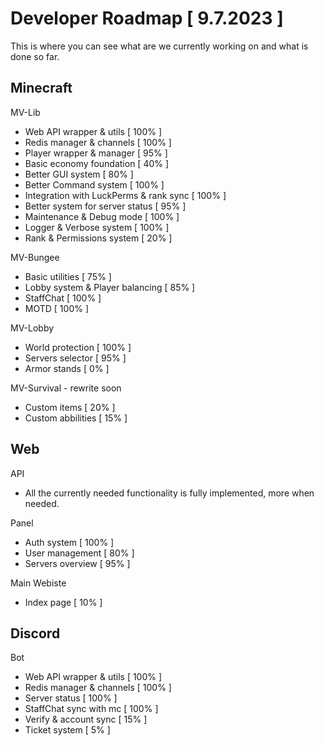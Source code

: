 # Developer Roadmap [ 9.7.2023 ]
This is where you can see what are we currently working on and what is done so far.

## Minecraft

MV-Lib
- Web API wrapper & utils [ 100% ]
- Redis manager & channels [ 100% ]
- Player wrapper & manager [ 95% ]
- Basic economy foundation [ 40% ]
- Better GUI system [ 80% ] 
- Better Command system [ 100% ]
- Integration with LuckPerms & rank sync [ 100% ]
- Better system for server status [ 95% ]
- Maintenance & Debug mode [ 100% ]
- Logger & Verbose system [ 100% ]
- Rank & Permissions system [ 20% ]

MV-Bungee
- Basic utilities [ 75% ]
- Lobby system & Player balancing [ 85% ]
- StaffChat [ 100% ]
- MOTD [ 100% ]

MV-Lobby
- World protection [ 100% ]
- Servers selector [ 95% ]
- Armor stands [ 0% ]

MV-Survival - rewrite soon
- Custom items [ 20% ]
- Custom abbilities [ 15% ]

## Web

API
- All the currently needed functionality is fully implemented, more when needed.

Panel
- Auth system [ 100% ]
- User management [ 80% ]
- Servers overview [ 95% ]

Main Webiste
- Index page [ 10% ]


## Discord

Bot
- Web API wrapper & utils [ 100% ]
- Redis manager & channels [ 100% ]
- Server status [ 100% ]
- StaffChat sync with mc [ 100% ]
- Verify & account sync [ 15% ]
- Ticket system [ 5% ]
